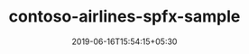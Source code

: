 ---
title: "contoso-airlines-spfx-sample"
date: 2019-06-16T15:54:15+05:30
type: "organisations"
org_name: "Microsoft Graph"
repo_desc: "A sample SPFX WebPart that consumes the MIcrosoft Graph to display user information."
repo_link: https://github.com/microsoftgraph/contoso-airlines-spfx-sample


---